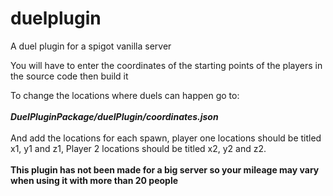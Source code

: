 # duelplugin

A duel plugin for a spigot vanilla server<br>

You will have to enter the coordinates of the starting points of the players in the source code then build it<br>



To change the locations where duels can happen go to: <br>
<br>
_**DuelPluginPackage/duelPlugin/coordinates.json**_
<br><br>
And add the locations for each spawn, player one locations should be titled x1, y1 and z1, Player 2 locations should be titled x2, y2 and z2.<br>
<br>
 **This plugin has not been made for a big server so your mileage may vary when using it with more than 20 people**
